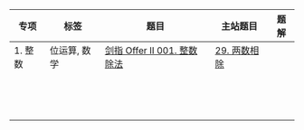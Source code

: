 

| 专项    | 标签         | 题目                                                         | 主站题目                                                     | 题解 |
| ------- | ------------ | ------------------------------------------------------------ | ------------------------------------------------------------ | ---- |
| 1. 整数 | 位运算, 数学 | [剑指 Offer II 001. 整数除法](https://leetcode-cn.com/problems/xoh6Oh/) | [29. 两数相除](https://leetcode-cn.com/problems/divide-two-integers) |      |
|         |              |                                                              |                                                              |      |
|         |              |                                                              |                                                              |      |
|         |              |                                                              |                                                              |      |
|         |              |                                                              |                                                              |      |
|         |              |                                                              |                                                              |      |
|         |              |                                                              |                                                              |      |
|         |              |                                                              |                                                              |      |
|         |              |                                                              |                                                              |      |
|         |              |                                                              |                                                              |      |
|         |              |                                                              |                                                              |      |
|         |              |                                                              |                                                              |      |
|         |              |                                                              |                                                              |      |
|         |              |                                                              |                                                              |      |
|         |              |                                                              |                                                              |      |


